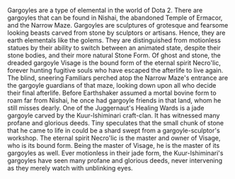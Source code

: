 Gargoyles are a type of elemental in the world of Dota 2.
There are gargoyles that can be found in Nishai, the abandoned Temple of Ermacor, and the Narrow Maze.
Gargoyles are sculptures of grotesque and fearsome looking beasts carved from stone by sculptors or artisans. Hence, they are earth elementals like the golems.
They are distinguished from motionless statues by their ability to switch between an animated state, despite their stone bodies, and their more natural  Stone Form.
Of ghost and stone, the dreaded gargoyle  Visage is the bound form of the eternal spirit Necro'lic, forever hunting fugitive souls who have escaped the afterlife to live again.
The blind, sneering  Familiars perched atop the Narrow Maze's entrance are the gargoyle guardians of that maze, looking down upon all who decide their final afterlife.
Before  Earthshaker assumed a mortal bovine form to roam far from Nishai, he once had gargoyle friends in that land, whom he still misses dearly.
One of the  Juggernaut's  Healing Wards is a jade gargoyle carved by the Kuur-Ishiminari craft-clan. It has witnessed many profane and glorious deeds.
Tiny speculates that the small chunk of stone that he came to life in could be a shard swept from a gargoyle-sculptor's workshop.
The eternal spirit Necro'lic is the master and owner of Visage, who is its bound form. Being the master of Visage, he is the master of its gargoyles as well.
Ever motionless in their jade form, the Kuur-Ishiminari's gargoyles have seen many profane and glorious deeds, never intervening as they merely watch with unblinking eyes.
